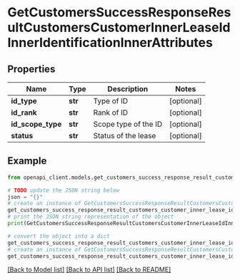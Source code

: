# GetCustomersSuccessResponseResultCustomersCustomerInnerLeaseIdInnerIdentificationInnerAttributes


## Properties

Name | Type | Description | Notes
------------ | ------------- | ------------- | -------------
**id_type** | **str** | Type of ID | [optional] 
**id_rank** | **str** | Rank of ID | [optional] 
**id_scope_type** | **str** | Scope type of the ID | [optional] 
**status** | **str** | Status of the lease | [optional] 

## Example

```python
from openapi_client.models.get_customers_success_response_result_customers_customer_inner_lease_id_inner_identification_inner_attributes import GetCustomersSuccessResponseResultCustomersCustomerInnerLeaseIdInnerIdentificationInnerAttributes

# TODO update the JSON string below
json = "{}"
# create an instance of GetCustomersSuccessResponseResultCustomersCustomerInnerLeaseIdInnerIdentificationInnerAttributes from a JSON string
get_customers_success_response_result_customers_customer_inner_lease_id_inner_identification_inner_attributes_instance = GetCustomersSuccessResponseResultCustomersCustomerInnerLeaseIdInnerIdentificationInnerAttributes.from_json(json)
# print the JSON string representation of the object
print(GetCustomersSuccessResponseResultCustomersCustomerInnerLeaseIdInnerIdentificationInnerAttributes.to_json())

# convert the object into a dict
get_customers_success_response_result_customers_customer_inner_lease_id_inner_identification_inner_attributes_dict = get_customers_success_response_result_customers_customer_inner_lease_id_inner_identification_inner_attributes_instance.to_dict()
# create an instance of GetCustomersSuccessResponseResultCustomersCustomerInnerLeaseIdInnerIdentificationInnerAttributes from a dict
get_customers_success_response_result_customers_customer_inner_lease_id_inner_identification_inner_attributes_from_dict = GetCustomersSuccessResponseResultCustomersCustomerInnerLeaseIdInnerIdentificationInnerAttributes.from_dict(get_customers_success_response_result_customers_customer_inner_lease_id_inner_identification_inner_attributes_dict)
```
[[Back to Model list]](../README.md#documentation-for-models) [[Back to API list]](../README.md#documentation-for-api-endpoints) [[Back to README]](../README.md)


